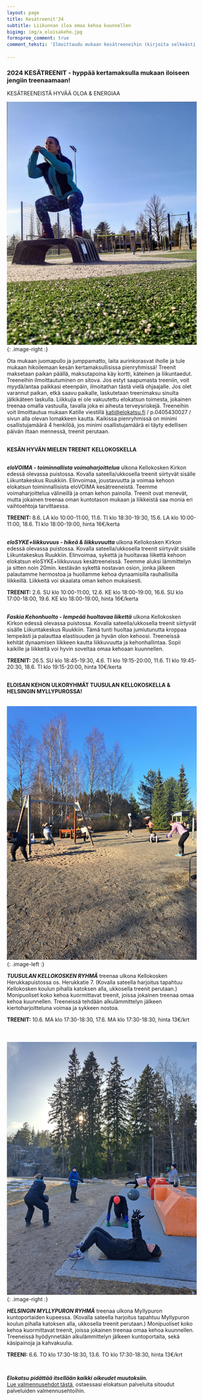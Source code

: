 ```yaml
---
layout: page
title: Kesätreenit'24
subtitle: Liikunnan iloa omaa kehoa kuunnellen
bigimg: img/a_eloisakeho.jpg
formspree_comment: true
comment_teksti: 'Ilmoittaudu mukaan kesätreeneihin (kirjoita selkeästi kaikki treenit joihin ilmoittaudut):'

---
```

### **2024 KESÄTREENIT**  - hyppää kertamaksulla mukaan iloiseen jengiin treenaamaan!

<p></p>
<p class="otsikkolistapalkki">
KESÄTREENEISTÄ HYVÄÄ OLOA & ENERGIAA
</p>


![Pienryhmätreeni](/img/kellokosken_pienryhma.jpg "Kellokosken pienryhma"){: .image-right :}

Ota mukaan juomapullo ja jumppamatto, laita aurinkorasvat iholle ja tule mukaan hikoilemaan kesän kertamaksullisissa pienryhmissä! Treenit maksetaan paikan päällä, maksutapoina käy kortti, käteinen ja liikuntaedut. Treeneihin ilmoittautuminen on sitova. Jos estyt saapumasta treeniin, voit myydä/antaa paikkasi eteenpäin, ilmoitathan tästä vielä ohjaajalle. Jos olet varannut paikan, etkä saavu paikalle, laskutetaan treenimaksu sinulta jälkikäteen laskulla. Liikkujia ei ole vakuutettu elokatsun toimesta, jokainen treenaa omalla vastuulla, tavalla joka ei aiheuta terveysriskejä. Treeneihin voit ilmoittautua mukaan Katille viestillä kati@elokatsu.fi / p.0405430027 / sivun alla olevan lomakkeen kautta. Kaikissa pienryhmissä on minimi osallistujamäärä 4 henkilöä, jos minimi osallistujamäärä ei täyty edellisen päivän iltaan mennessä, treenit perutaan.  <br/><br/>

**KESÄN HYVÄN MIELEN TREENIT KELLOKOSKELLA** <br/><br/>

**_eloVOIMA - toiminnallista voimaharjoittelua_**
ulkona Kellokosken Kirkon edessä olevassa puistossa. Kovalla sateella/ukkosella treenit siirtyvät sisälle Liikuntakeskus Ruukkiin. Elinvoimaa, joustavuutta ja voimaa kehoon elokatsun toiminnallisista eloVOIMA kesätreeneistä. Teemme voimaharjoittelua välineillä ja oman kehon painolla. Treenit ovat menevät, mutta jokainen treenaa oman kuntotason mukaan ja liikkeistä saa monia eri vaihtoehtoja tarvittaessa.  

**TREENIT:** 8.6. LA klo 10:00-11:00, 11.6. TI klo 18:30-19:30, 15.6. LA klo 10:00-11:00, 18.6. TI klo 18:00-19:00, hinta 16€/kerta
<br/><br/>

**_eloSYKE+liikkuvuus - hikeä & liikkuvuutta_**
ulkona Kellokosken Kirkon edessä olevassa puistossa. Kovalla sateella/ukkosella treenit siirtyvät sisälle Liikuntakeskus Ruukkiin. Elinvoimaa, sykettä ja huoltavaa liikettä kehoon elokatsun eloSYKE+liikkuvuus kesätreeneissä. Teemme aluksi lämmittelyn ja sitten noin 20min. kestävän sykettä nostavan osion, jonka jälkeen palautamme hermostoa ja huollamme kehoa dynaamisilla rauhallisilla liikkeillä. Liikkeitä voi skaalata oman kehon mukaisesti.

**TREENIT:** 2.6. SU klo 10:00-11:00, 12.6. KE klo 18:00-19:00, 16.6. SU klo 17:00-18:00, 19.6. KE klo 18:00-19:00, hinta 16€/kerta
<br/><br/>

**_Faskia Kehonhuolto - lempeää huoltavaa liikettä_**
ulkona Kellokosken Kirkon edessä olevassa puistossa. Kovalla sateella/ukkosella treenit siirtyvät sisälle Liikuntakeskus Ruukkiin. Tämä tunti huoltaa jumiutunutta kroppaa lempeästi ja palauttaa elastisuuden ja hyvän olon kehoosi. Treeneissä kehität dynaamisen liikkeen kautta liikkuvuutta ja kehonhallintaa. Sopii kaikille ja liikkeitä voi hyvin soveltaa omaa kehoaan kuunnellen.  

**TREENIT:** 26.5. SU klo 18:45-19:30, 4.6. TI klo 19:15-20:00, 11.6. TI klo 19:45-20:30, 18.6. TI klo 19:15-20:00, hinta 10€/kerta
<br/><br/>

**ELOISAN KEHON ULKORYHMÄT TUUSULAN KELLOKOSKELLA & HELSINGIN MYLLYPUROSSA!** <br/><br/>

![Pienryhmätreeni](/img/kellokoski_treeni.jpg "Kellokosken pienryhma"){: .image-left :}

**_TUUSULAN KELLOKOSKEN RYHMÄ_**
treenaa ulkona Kellokosken Herukkapuistossa os. Herukkatie 7. (Kovalla sateella harjoitus tapahtuu Kellokosken koulun pihalla katoksen alla, ukkosella treenit perutaan.) Monipuoliset koko kehoa kuormittavat treenit, joissa jokainen treenaa omaa kehoa kuunnellen. Treeneissä tehdään alkulämmittelyn jälkeen kiertoharjoitteluna voimaa ja sykkeen nostoa.


**TREENIT:** 10.6. MA klo 17:30-18:30, 17.6. MA klo 17:30-18:30, hinta 13€/krt
<br/><br/>
<br/><br/>
![Pienryhmätreeni](/img/myllypuro_treeni.jpg "Myllypuron pienryhmä"){: .image-right :}

***HELSINGIN MYLLYPURON RYHMÄ***
treenaa ulkona Myllypuron kuntoportaiden kupeessa. (Kovalla sateella harjoitus tapahtuu Myllypuron koulun pihalla katoksen alla, ukkosella treenit perutaan.) Monipuoliset koko kehoa kuormittavat treenit, joissa jokainen treenaa omaa kehoa kuunnellen. Treeneissä hyödynnetään alkulämmittelyn jälkeen kuntoportaita, sekä käsipainoja ja kahvakuulia.

**TREENI:** 6.6. TO klo 17:30-18:30, 13.6. TO klo 17:30-18:30, hinta 13€/krt

<br/>

**_Elokatsu pidättää itsellään kaikki oikeudet muutoksiin._**  
[Lue valmennusehdot tästä](/valmennusehdot), ostaessasi elokatsun palveluita sitoudut palveluiden valmennusehtoihin.